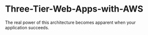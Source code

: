 # Three-Tier-Web-Apps-with-AWS
The real power of this architecture becomes apparent when your application succeeds. 
